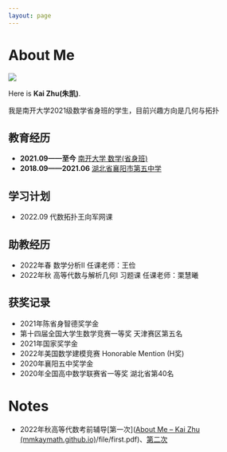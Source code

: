 ```yaml
---
layout: page
---
```


# About Me

![](C:\Users\86188\Documents\GitHub\KaiZhu.github.io\blogs\web.assets\南开飞书20230517-173725.jpg)

Here is **Kai Zhu(朱凯)**.

我是南开大学2021级数学省身班的学生，目前兴趣方向是几何与拓扑

## 教育经历

- **2021.09——至今** <u>南开大学 数学(省身班)</u>
- **2018.09——2021.06** <u>湖北省襄阳市第五中学</u>

## 学习计划

- 2022.09 代数拓扑王向军网课

## 助教经历

- 2022年春 数学分析II 任课老师：王俭
- 2022年秋 高等代数与解析几何I 习题课 任课老师：栗慧曦

## 获奖记录

- 2021年陈省身智德奖学金
- 第十四届全国大学生数学竞赛一等奖 天津赛区第五名
- 2021年国家奖学金
- 2022年美国数学建模竞赛 Honorable Mention  (H奖)
- 2020年襄阳五中奖学金
- 2020年全国高中数学联赛省一等奖 湖北省第40名

# Notes

- 2022年秋高等代数考前辅导[第一次]([About Me – Kai Zhu (mmkaymath.github.io)](https://mmkaymath.github.io/KaiZhu.github.io/)/file/first.pdf)、[第二次](https://mmkaymath.github.io/KaiZhu.github.io/file/second.pdf)



